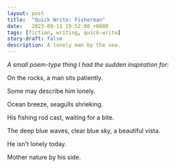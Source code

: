 ```yaml
---
layout: post
title:  "Quick Write: Fisherman"
date:   2023-09-11 19:52:00 +0800
tags: [fiction, writing, quick-write]
story-draft: false
description: A lonely man by the sea.
---
```


*A small poem-type thing I had the sudden inspiration for:*

On the rocks, a man sits patiently.

Some may describe him lonely.

Ocean breeze, seagulls shrieking. 

His fishing rod cast, waiting for a bite.

The deep blue waves, clear blue sky, a beautiful vista.

He isn't lonely today.

Mother nature by his side.